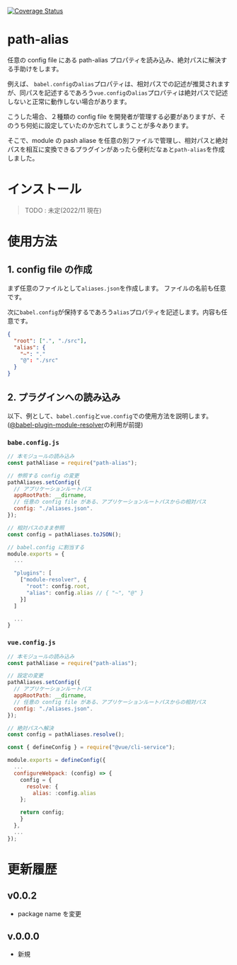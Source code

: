 [![Coverage Status](https://coveralls.io/repos/github/rksan/path-aliase/badge.svg?branch=main)](https://coveralls.io/github/rksan/path-aliase?branch=main)

# path-alias

任意の config file にある path-alias プロパティを読み込み、絶対パスに解決する手助けをします。

例えば、 `babel.config`の`alias`プロパティは、相対パスでの記述が推奨されますが、同パスを記述するであろう`vue.config`の`alias`プロパティは絶対パスで記述しないと正常に動作しない場合があります。

こうした場合、２種類の config file を開発者が管理する必要がありますが、そのうち何処に設定していたのか忘れてしまうことが多々あります。

そこで、module の pash aliase を任意の別ファイルで管理し、相対パスと絶対パスを相互に変換できるプラグインがあったら便利だなぁと`path-alias`を作成しました。

# インストール

> TODO : 未定(2022/11 現在)

# 使用方法

## 1. config file の作成

まず任意のファイルとして`aliases.json`を作成します。
ファイルの名前も任意です。

次に`babel.config`が保持するであろう`alias`プロパティを記述します。内容も任意です。

```./aliase.json
{
  "root": [".", "./src"],
  "alias": {
    "~": "."
    "@": "./src"
  }
}
```

## 2. プラグインへの読み込み

以下、例として、`babel.config`と`vue.config`での使用方法を説明します。([@babel-plugin-module-resolver](https://github.com/tleunen/babel-plugin-module-resolver)の利用が前提)

### `babe.config.js`

```javascript
// 本モジュールの読み込み
const pathAliase = require("path-alias");

// 参照する config の変更
pathAliases.setConfig({
  // アプリケーションルートパス
  appRootPath: __dirname,
  // 任意の config file がある、アプリケーションルートパスからの相対パス
  config: "./aliases.json".
});

// 相対パスのまま参照
const config = pathAliases.toJSON();

// babel.config に割当する
module.exports = {
  ...

  "plugins": [
    ["module-resolver", {
      "root": config.root,
      "alias": config.alias // { "~", "@" }
    }]
  ]

  ...
}
```

### `vue.config.js`

```javascript
// 本モジュールの読み込み
const pathAliase = require("path-alias");

// 設定の変更
pathAliases.setConfig({
  // アプリケーションルートパス
  appRootPath: __dirname,
  // 任意の config file がある、アプリケーションルートパスからの相対パス
  config: "./aliases.json".
});

// 絶対パスへ解決
const config = pathAliases.resolve();

const { defineConfig } = require("@vue/cli-service");

module.exports = defineConfig({
  ...
  configureWebpack: (config) => {
    config = {
      resolve: {
        alias: :config.alias
    };

    return config;
    }
  },
  ...
});
```

# 更新履歴

## v0.0.2

- package name を変更

## v.0.0.0

- 新規
